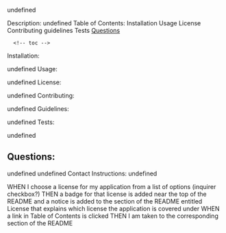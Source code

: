 undefined

  Description:
  undefined
  Table of Contents:
      Installation 
      Usage
      License 
      Contributing 
      guidelines
      Tests
      [Questions](#question)

      <!-- toc -->


  Installation: 
  
  undefined
  Usage:
  
  undefined
  License: 
  
  undefined
  Contributing:
  
  undefined
  Guidelines:
  
  undefined
  Tests:
  
  undefined

  ## Questions:
  undefined
  undefined
  Contact Instructions:
  undefined 

  WHEN I choose a license for my application from a list of options (inquirer checkbox?)
  THEN a badge for that license is added near the top of the README and a
  notice is added to the section of the README entitled License that explains
  which license the application is covered under
  WHEN a link in Table of Contents is clicked
  THEN I am taken to the corresponding section of the README 
